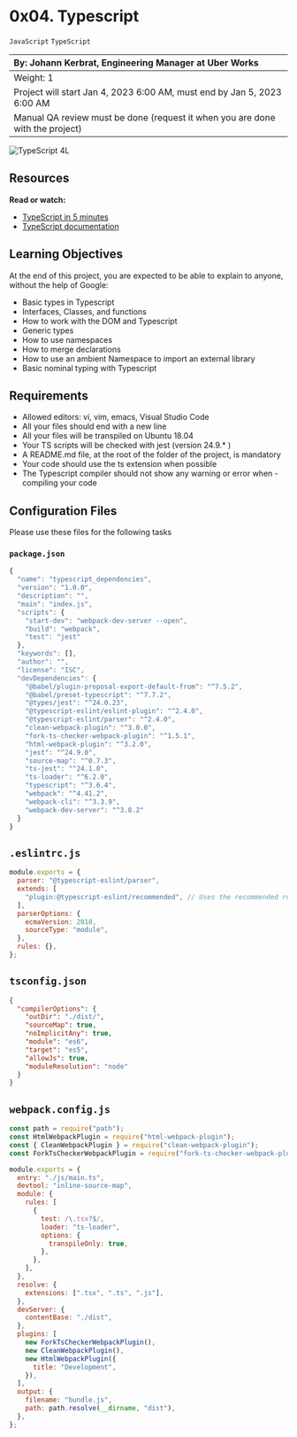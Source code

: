 # 0x04. Typescript

`JavaScript` `TypeScript`

| By: Johann Kerbrat, Engineering Manager at Uber Works                         |
| :---------------------------------------------------------------------------- |
| Weight: 1                                                                     |
| Project will start Jan 4, 2023 6:00 AM, must end by Jan 5, 2023 6:00 AM       |
| Manual QA review must be done (request it when you are done with the project) |

![TypeScript 4L](../images/baea85b5e9a9fb5c36ec.png)

## Resources

**Read or watch:**

- [TypeScript in 5 minutes](https://www.typescriptlang.org/docs/handbook/typescript-in-5-minutes.html)
- [TypeScript documentation](https://www.typescriptlang.org/docs/handbook/basic-types.html)

## Learning Objectives

At the end of this project, you are expected to be able to explain to anyone, without the help of Google:

- Basic types in Typescript
- Interfaces, Classes, and functions
- How to work with the DOM and Typescript
- Generic types
- How to use namespaces
- How to merge declarations
- How to use an ambient Namespace to import an external library
- Basic nominal typing with Typescript

## Requirements

- Allowed editors: vi, vim, emacs, Visual Studio Code
- All your files should end with a new line
- All your files will be transpiled on Ubuntu 18.04
- Your TS scripts will be checked with jest (version 24.9.\* )
- A README.md file, at the root of the folder of the project, is mandatory
- Your code should use the ts extension when possible
- The Typescript compiler should not show any warning or error when - compiling your code

## Configuration Files

Please use these files for the following tasks

### `package.json`

```JavaScript
{
  "name": "typescript_dependencies",
  "version": "1.0.0",
  "description": "",
  "main": "index.js",
  "scripts": {
    "start-dev": "webpack-dev-server --open",
    "build": "webpack",
    "test": "jest"
  },
  "keywords": [],
  "author": "",
  "license": "ISC",
  "devDependencies": {
    "@babel/plugin-proposal-export-default-from": "^7.5.2",
    "@babel/preset-typescript": "^7.7.2",
    "@types/jest": "^24.0.23",
    "@typescript-eslint/eslint-plugin": "^2.4.0",
    "@typescript-eslint/parser": "^2.4.0",
    "clean-webpack-plugin": "^3.0.0",
    "fork-ts-checker-webpack-plugin": "^1.5.1",
    "html-webpack-plugin": "^3.2.0",
    "jest": "^24.9.0",
    "source-map": "^0.7.3",
    "ts-jest": "^24.1.0",
    "ts-loader": "^6.2.0",
    "typescript": "^3.6.4",
    "webpack": "^4.41.2",
    "webpack-cli": "^3.3.9",
    "webpack-dev-server": "^3.8.2"
  }
}
```

## `.eslintrc.js`

```javascript
module.exports = {
  parser: "@typescript-eslint/parser",
  extends: [
    "plugin:@typescript-eslint/recommended", // Uses the recommended rules from @typescript-eslint/eslint-plugin
  ],
  parserOptions: {
    ecmaVersion: 2018,
    sourceType: "module",
  },
  rules: {},
};
```

## `tsconfig.json`

```json
{
  "compilerOptions": {
    "outDir": "./dist/",
    "sourceMap": true,
    "noImplicitAny": true,
    "module": "es6",
    "target": "es5",
    "allowJs": true,
    "moduleResolution": "node"
  }
}
```

## `webpack.config.js`

```javascript
const path = require("path");
const HtmlWebpackPlugin = require("html-webpack-plugin");
const { CleanWebpackPlugin } = require("clean-webpack-plugin");
const ForkTsCheckerWebpackPlugin = require("fork-ts-checker-webpack-plugin");

module.exports = {
  entry: "./js/main.ts",
  devtool: "inline-source-map",
  module: {
    rules: [
      {
        test: /\.tsx?$/,
        loader: "ts-loader",
        options: {
          transpileOnly: true,
        },
      },
    ],
  },
  resolve: {
    extensions: [".tsx", ".ts", ".js"],
  },
  devServer: {
    contentBase: "./dist",
  },
  plugins: [
    new ForkTsCheckerWebpackPlugin(),
    new CleanWebpackPlugin(),
    new HtmlWebpackPlugin({
      title: "Development",
    }),
  ],
  output: {
    filename: "bundle.js",
    path: path.resolve(__dirname, "dist"),
  },
};
```
